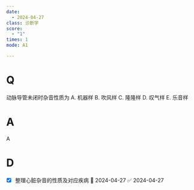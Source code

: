 ```yaml
---
date:
  - 2024-04-27
class: 诊断学
score:
  - "1"
times: 1
mode: A1

---
```



# Q
动脉导管未闭时杂音性质为
A. 机器样 B. 吹风样
C. 隆隆样 D. 叹气样
E. 乐音样

# A

A



# D

- [x] 整理心脏杂音的性质及对应疾病 📅 2024-04-27 ✅ 2024-04-27